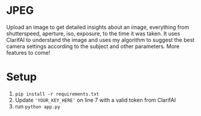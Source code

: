 # JPEG

Upload an image to get detailed insights about an image, everything from shutterspeed, aperture, iso, exposure, to the time it was taken. It uses ClarifAI to understand the image and uses my algorithm to suggest the best camera settings according to the subject and other parameters. More features to come! 

# Setup
1) `pip install -r requirements.txt`
2) Update `'YOUR_KEY_HERE'` on line 7 with a valid token from ClarifAI
3) run `python app.py`
